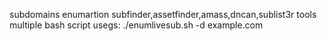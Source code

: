 subdomains enumartion subfinder,assetfinder,amass,dncan,sublist3r tools multiple bash script 
usegs: ./enumlivesub.sh -d  example.com 
